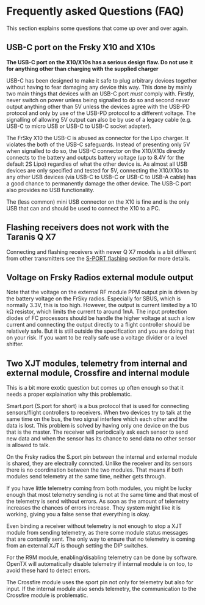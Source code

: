 # Frequently asked Questions (FAQ)

This section explains some questions that come up over and over again.

## USB-C port on the Frsky X10 and X10s

__The USB-C port on the X10/X10s has a serious design flaw. Do not use
it for anything other than charging with the supplied charger__

USB-C has been designed to make it safe to plug arbitrary devices
together without having to fear damaging any device this way. This
done by mainly two main things that devices with an USB-C port *must*
comply with. Firstly, never switch on power unless being signalled to
do so and second *never* output anything other than 5V unless the
devices agree with the USB-PD protocol and only by use of the USB-PD
protocol to a different voltage. The signalling of allowing 5V output
can also be by use of a legacy cable (e.g. USB-C to micro USB or USB-C
to USB-C socket adapter).

The FrSky X10 the USB-C is abused as connector for the Lipo
charger. It violates the both of the USB-C safeguards. Instead of
presenting only 5V when signalled to do so, the USB-C connector on the
X10/X10s directly connects to the battery and outputs battery voltage
(up to 8.4V for the default 2S Lipo) regardles of what the other
device is. As almost all USB devices are only specified and tested for
5V, connecting the X10/X10s to any other USB devices (via USB-C to
USB-C or USB-C to USB-A cable) has a good chance to permanently damage
the other device. The USB-C port also provides no USB functionality.

The (less common) mini USB connector on the X10 is fine and is the
only USB that can and should be used to connect the X10 to a PC.

## Flashing receivers does not work with the Taranis Q X7

Connecting and flashing receivers with newer Q X7 models is a bit
different from other transmitters see the
[S-PORT flashing](s-port_flashing.md) section for more details.

## Voltage on Frsky Radios external module output

Note that the voltage on the external RF module PPM output pin is
driven by the battery voltage on the FrSky radios. Especially for
SBUS, which is normally 3.3V, this is too high. However, the output is
current limited by a 10 kΩ resistor, which limits the current to
around 1mA. The input protection diodes of FC processors should be
handle the higher voltage at such a low current and connecting the
output directly to a flight controller should be relatively safe. But
it is still outside the specification and you are doing that on your
risk. If you want to be really safe use a voltage divider or a level
shifter.
      


## Two XJT modules, telemetry from internal and external module, Crossfire and internal module 

This is a bit more exotic question but comes up often enough so that
it needs a proper explaination why this problematic.

Smart.port (S.port for short) is a bus protocol that is used for
connecting sensors/flight controllers to receivers. When two devices
try to talk at the same time on the bus, the two signal interfere
which each other and the data is lost. This problem is solved by
having only one device on the bus that is the master. The receiver
will periodically ask each sensor to send new data and when the sensor
has its chance to send data no other sensor is allowed to talk.

On the Frsky radios the S.port pin between the internal and external
module is shared, they are electrally conncted. Unlike the receiver
and its sensors there is no coordination between the two modules. That
means if both modules send telemetry at the same time, neither gets
through.

If you have little telemetry coming from both modules, you might be
lucky enough that most telemetry sending is not at the same time and
that most of the telemetry is send without errors. As soon as the
amount of telemetry increases the chances of errors increase. They
system might like it is working, giving you a false sense that
everything is okay.

Even binding a receiver without telemetry is not enough to stop a XJT
module from sending telemetry, as there some module status messages
that are contantly sent. The only way to ensure that no telemetry is
coming from an external XJT is though setting the DIP switches.

For the R9M module, enabling/disabling telemetry can be done by
software. OpenTX will automatically disable telemetry if internal
module is on too, to avoid these hard to detect errors.

The Crossfire module uses the sport pin not only for telemetry but
also for input. If the internal module also sends telemetry, the
communication to the Crossfire module is problematic.

